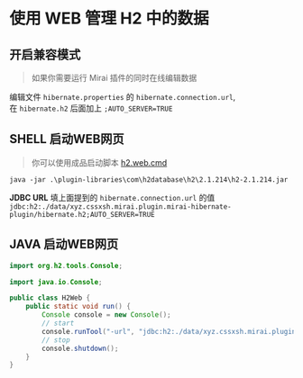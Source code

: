 # 使用 WEB 管理 H2 中的数据

## 开启兼容模式

> 如果你需要运行 Mirai 插件的同时在线编辑数据

编辑文件 `hibernate.properties` 的 `hibernate.connection.url`,  
在 `hibernate.h2` 后面加上 `;AUTO_SERVER=TRUE`

## SHELL 启动WEB网页

> 你可以使用成品启动脚本 [h2.web.cmd](h2.web.cmd)

```shell
java -jar .\plugin-libraries\com\h2database\h2\2.1.214\h2-2.1.214.jar
```

**JDBC URL** 填上面提到的 `hibernate.connection.url` 的值  
`jdbc:h2:./data/xyz.cssxsh.mirai.plugin.mirai-hibernate-plugin/hibernate.h2;AUTO_SERVER=TRUE`

## JAVA 启动WEB网页

```java
import org.h2.tools.Console;

import java.io.Console;

public class H2Web {
    public static void run() {
        Console console = new Console();
        // start
        console.runTool("-url", "jdbc:h2:./data/xyz.cssxsh.mirai.plugin.mirai-hibernate-plugin/hibernate.h2;AUTO_SERVER=TRUE");
        // stop
        console.shutdown();
    }
}
```